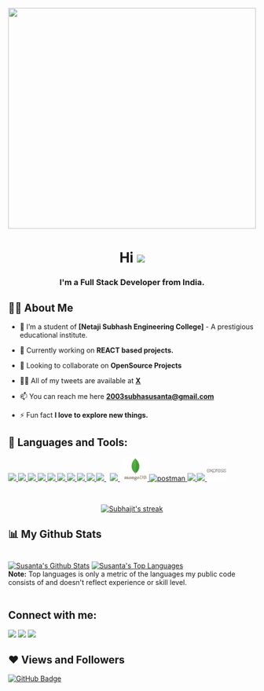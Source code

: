 <a href="#"><img width="100%" src="https://kinsta.com/wp-content/uploads/2021/07/how-to-become-a-web-developer.jpg" height="450px"/></a>

<h1 align="center">Hi <img src="https://raw.githubusercontent.com/MartinHeinz/MartinHeinz/master/wave.gif" , I'm Susanta Das</h1>
<h3 align="center">I'm a Full Stack Developer from India.</h3>


## 🙋‍♂️ About Me

- 🔭 I’m a student of **[Netaji Subhash Engineering College]** - A prestigious educational institute.

- 🌱 Currently working on **REACT based projects.**

- 👯 Looking to collaborate on **OpenSource Projects**

- 👨‍💻 All of my tweets are available at **[X](https://twitter.com/itz_das03)**

- 📫 You can reach me here **2003subhasusanta@gmail.com**

- ⚡ Fun fact **I love to explore new things.**

## 🚀 Languages and Tools:

<p align="left"> 
    <a href="https://reactjs.org/" target="_blank"> <img src="https://img.icons8.com/color/48/000000/react-native.png"/> </a>
    <a href="https://developer.mozilla.org/en-US/docs/Web/JavaScript" target="_blank"> <img src="https://img.icons8.com/color/48/000000/javascript.png"/> </a> 
    <a href="https://www.cprogramming.com/" target="_blank" rel="noreferrer"> <img src="https://img.icons8.com/color/48/000000/c-programming.png"/> </a>
  <a href="https://cplusplus.com/" target="_blank" rel="noreferrer"> <img src="https://i.imgur.com/e5EKAXK.png"/</a>
    <a href="https://www.w3.org/html/" target="_blank"> <img src="https://img.icons8.com/color/48/000000/html-5.png"/> </a> 
    <a href="https://www.w3schools.com/css/" target="_blank"> <img src="https://img.icons8.com/color/48/000000/css3.png"/> </a> 
    <a href="https://getbootstrap.com" target="_blank"> <img src="https://img.icons8.com/color/48/000000/bootstrap.png"/> </a> 
    <a href="https://tailwindcss.com/" target="_blank"> <img src="https://img.icons8.com/color/48/000000/tailwindcss.png"/> </a> 
    <a href="https://www.python.org" target="_blank"> <img src="https://img.icons8.com/color/48/000000/python.png"/> </a> 
    <a style="padding-right:8px;" href="https://nodejs.org" target="_blank"> <img src="https://img.icons8.com/color/48/000000/nodejs.png"/> </a> 
    <a style="padding-right:8px;" href="https://www.mysql.com/" target="_blank"> <img src="https://img.icons8.com/fluent/50/000000/mysql-logo.png"/> </a>
    <a href="https://www.mongodb.com/" target="_blank"> <img src="https://raw.githubusercontent.com/devicons/devicon/master/icons/mongodb/mongodb-original-wordmark.svg" alt="mongodb" width="48" height="48"/> </a> 
    <a href="https://postman.com" target="_blank"> <img src="https://www.vectorlogo.zone/logos/getpostman/getpostman-icon.svg" alt="postman" width="45" height="45"/> </a>   
    <a href="https://git-scm.com/" target="_blank"> <img src="https://img.icons8.com/color/48/000000/git.png"/> </a> 
    <a href="https://redux.js.org" target="_blank"> <img src="https://img.icons8.com/color/48/000000/redux.png"/> </a>
    <a href="https://expressjs.com" target="_blank"> <img src="https://raw.githubusercontent.com/devicons/devicon/master/icons/express/express-original-wordmark.svg" alt="express" width="40" height="40"/> </a>
</p>

<!-- [![React Badge](https://img.shields.io/badge/-React-61DBFB?style=for-the-badge&labelColor=black&logo=react&logoColor=61DBFB)](#)  [![Javascript Badge](https://img.shields.io/badge/-Javascript-F0DB4F?style=for-the-badge&labelColor=black&logo=javascript&logoColor=F0DB4F)](#)[![Nodejs Badge](https://img.shields.io/badge/-Nodejs-3C873A?style=for-the-badge&labelColor=black&logo=node.js&logoColor=3C873A)](#)  -->
<br/>

<p align="center">
    <a href="https://github.com/susantadas2003/github-readme-streak-stats">
        <img title="🔥 Get streak stats for your profile at git.io/streak-stats" alt="Subhajit's streak" src="https://github-readme-streak-stats.herokuapp.com/?user=susantadas2003&theme=black-ice&hide_border=true&stroke=0000&background=060A0CD0"/>
    </a>
</p>

## 📊 My Github Stats

  <br/>
    <a href="https://github.com/susantadas2003/github-readme-stats"><img alt="Susanta's Github Stats" src="https://github-readme-stats.vercel.app/api?username=susantadas2003&show_icons=true&count_private=true&theme=react&hide_border=true&bg_color=0D1117" /></a>
  <a href="https://github.com/susantadas2003/github-readme-stats"><img alt="Susanta's Top Languages" src="https://github-readme-stats.vercel.app/api/top-langs/?username=susantadas2003&langs_count=8&count_private=true&layout=compact&theme=react&hide_border=true&bg_color=0D1117" /></a>
  <br/>
  <b>Note:</b> Top languages is only a metric of the languages my public code consists of and doesn't reflect experience or skill level.


<br/>
<br/>

## Connect with me:
<p align="left">

<a href = "https://www.linkedin.com/in/susanta-das-81aa7a220/"><img src="https://img.icons8.com/fluent/48/000000/linkedin.png"/></a>
<a href = "https://twitter.com/itz_das03"><img src="https://img.icons8.com/fluent/48/000000/twitter.png"/></a>
<a href = "https://www.instagram.com/__dark.guy/"><img src="https://img.icons8.com/fluent/48/000000/instagram-new.png"/></a>

</p>

## ❤ Views and Followers

<a href="https://github.com/susantadas2003?tab=followers"><img src="https://img.shields.io/github/followers/susantadas2003?label=Followers&style=social" alt="GitHub Badge"></a>
